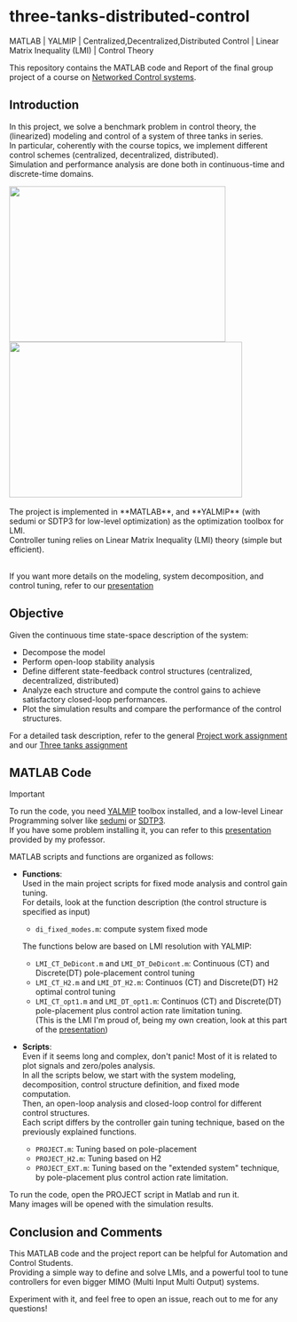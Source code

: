# three-tanks-distributed-control
MATLAB | YALMIP | Centralized,Decentralized,Distributed Control | Linear Matrix Inequality (LMI) | Control Theory

This repository contains the MATLAB code and Report of the final group project of a course on [Networked Control systems](https://www11.ceda.polimi.it/schedaincarico/schedaincarico/controller/scheda_pubblica/SchedaPublic.do?&evn_default=evento&c_classe=810213&__pj0=0&__pj1=7f724b397a9ae97bd6cf089503f5774c).


## Introduction 
In this project, we solve a benchmark problem in control theory, the (linearized) modeling and control of a system of three tanks in series.<br/>
In particular, coherently with the course topics, we implement different control schemes (centralized, decentralized, distributed).<br/>
Simulation and performance analysis are done both in continuous-time and discrete-time domains.<br/>

<image width=390 height=280 src=https://github.com/user-attachments/assets/ed309489-9679-4e45-af91-1218c316ddf7>
<image width=420 height=280 src=https://github.com/user-attachments/assets/4a309df1-49a2-4c43-bc94-6c02ca16e1cc>
  
<br/>
<br/>
The project is implemented in **MATLAB**, and **YALMIP** (with sedumi or SDTP3 for low-level optimization) as the optimization toolbox for LMI.<br/>
Controller tuning relies on Linear Matrix Inequality (LMI) theory (simple but efficient). 

<br/>
<br/>

If you want more details on the modeling, system decomposition, and control tuning, refer to our [presentation](https://github.com/AlePuglisi/three-tanks-distributed-control/blob/main/Report/Presentation_project.pdf)

## Objective

Given the continuous time state-space description of the system:
- Decompose the model
- Perform open-loop stability analysis
- Define different state-feedback control structures (centralized, decentralized, distributed)
- Analyze each structure and compute the control gains to achieve satisfactory closed-loop performances.
- Plot the simulation results and compare the performance of the control structures. 

For a detailed task description, refer to the general [Project work assignment](https://github.com/AlePuglisi/three-tanks-distributed-control/blob/main/Report/general_project.pdf) and our [Three tanks assignment](https://github.com/AlePuglisi/three-tanks-distributed-control/blob/main/Report/Three_tanks_project.pdf)

## MATLAB Code 

> [!IMPORTANT]
> To run the code, you need [YALMIP](https://yalmip.github.io/) toolbox installed, and a low-level Linear Programming solver like [sedumi](https://github.com/sqlp/sedumi) or [SDTP3](https://github.com/sqlp/sdpt3).<br/>
> If you have some problem installing it, you can refer to this [presentation](https://github.com/AlePuglisi/three-tanks-distributed-control/blob/main/Report/YALMIP_HowtoInstall.pdf) provided by my professor. 

MATLAB scripts and functions are organized as follows: 
- **Functions**:<br/>
  Used in the main project scripts for fixed mode analysis and control gain tuning.<br/>
  For details, look at the function description (the control structure is specified as input)
    - ``di_fixed_modes.m``: compute system fixed mode<br/>
    
  The functions below are based on LMI resolution with YALMIP:
    - ``LMI_CT_DeDicont.m`` and ``LMI_DT_DeDicont.m``: Continuous (CT) and Discrete(DT) pole-placement control tuning
    - ``LMI_CT_H2.m`` and ``LMI_DT_H2.m``: Continuos (CT) and Discrete(DT) H2 optimal control tuning 
    - ``LMI_CT_opt1.m`` and ``LMI_DT_opt1.m``: Continuos (CT) and Discrete(DT) pole-placement plus control action rate limitation tuning.<br/>
        (This is the LMI I'm proud of, being my own creation, look at this part of the [presentation](https://github.com/AlePuglisi/three-tanks-distributed-control/blob/main/Report/Control_rate_limitation.pdf)) 
      
- **Scripts**:<br/>
  Even if it seems long and complex, don't panic! Most of it is related to plot signals and zero/poles analysis.<br/>
  In all the scripts below, we start with the system modeling, decomposition, control structure definition, and fixed mode computation.<br/>
  Then, an open-loop analysis and closed-loop control for different control structures.<br/>
  Each script differs by the controller gain tuning technique, based on the previously explained functions.  
   - ``PROJECT.m``: Tuning based on pole-placement 
   - ``PROJECT_H2.m``: Tuning based on H2
   - ``PROJECT_EXT.m``: Tuning based on the "extended system" technique, by pole-placement plus control action rate limitation.  


To run the code, open the PROJECT script in Matlab and run it. <br/>
Many images will be opened with the simulation results. 

## Conclusion and Comments

This MATLAB code and the project report can be helpful for Automation and Control Students. <br/>
Providing a simple way to define and solve LMIs, and a powerful tool to tune controllers for even bigger MIMO (Multi Input Multi Output) systems.<br/>

Experiment with it, and feel free to open an issue, reach out to me for any questions!

